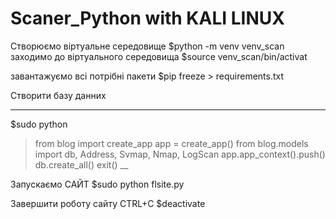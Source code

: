 # Scaner_Python with KALI LINUX

Створюємо віртуальне середовище 
$python -m venv venv_scan
заходимо до  віртуального середовища
$source venv_scan/bin/activat


завантажуємо всі потрібні пакети
$pip freeze > requirements.txt

Створити базу данних
___
$sudo python
>from blog import create_app
>app = create_app()
>from blog.models import db, Address, Svmap, Nmap, LogScan
>app.app_context().push()
>db.create_all()
>exit()
__

Запускаємо САЙТ 
$sudo python flsite.py  


Завершити роботу сайту 
CTRL+C
$deactivate
